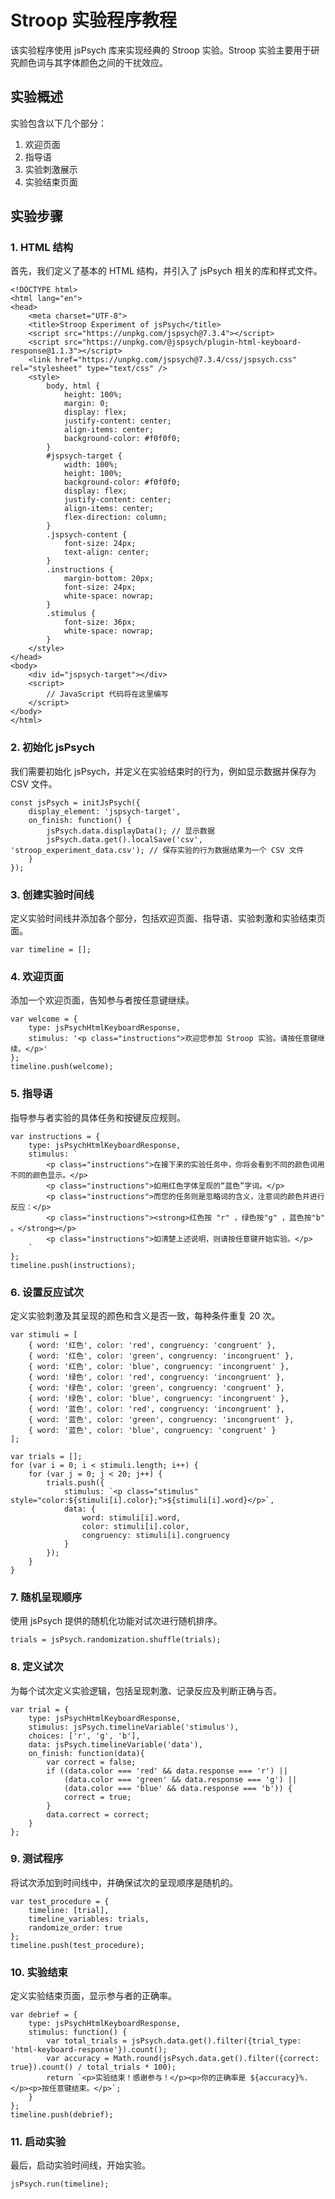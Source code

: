 # Stroop 实验程序教程

该实验程序使用 jsPsych 库来实现经典的 Stroop 实验。Stroop 实验主要用于研究颜色词与其字体颜色之间的干扰效应。

## 实验概述

实验包含以下几个部分：

1. 欢迎页面
2. 指导语
3. 实验刺激展示
4. 实验结束页面

## 实验步骤

### 1. HTML 结构

首先，我们定义了基本的 HTML 结构，并引入了 jsPsych 相关的库和样式文件。

```
<!DOCTYPE html>
<html lang="en">
<head>
    <meta charset="UTF-8">
    <title>Stroop Experiment of jsPsych</title>
    <script src="https://unpkg.com/jspsych@7.3.4"></script>
    <script src="https://unpkg.com/@jspsych/plugin-html-keyboard-response@1.1.3"></script>
    <link href="https://unpkg.com/jspsych@7.3.4/css/jspsych.css" rel="stylesheet" type="text/css" />
    <style>
        body, html {
            height: 100%;
            margin: 0;
            display: flex;
            justify-content: center;
            align-items: center;
            background-color: #f0f0f0;
        }
        #jspsych-target {
            width: 100%;
            height: 100%;
            background-color: #f0f0f0;
            display: flex;
            justify-content: center;
            align-items: center;
            flex-direction: column;
        }
        .jspsych-content {
            font-size: 24px;
            text-align: center;
        }
        .instructions {
            margin-bottom: 20px;
            font-size: 24px;
            white-space: nowrap;
        }
        .stimulus {
            font-size: 36px;
            white-space: nowrap;
        }
    </style>
</head>
<body>
    <div id="jspsych-target"></div>
    <script>
        // JavaScript 代码将在这里编写
    </script>
</body>
</html>
```

### 2. 初始化 jsPsych

我们需要初始化 jsPsych，并定义在实验结束时的行为，例如显示数据并保存为 CSV 文件。

```
const jsPsych = initJsPsych({
    display_element: 'jspsych-target',
    on_finish: function() {
        jsPsych.data.displayData(); // 显示数据
        jsPsych.data.get().localSave('csv', 'stroop_experiment_data.csv'); // 保存实验的行为数据结果为一个 CSV 文件
    }
});
```

### 3. 创建实验时间线

定义实验时间线并添加各个部分，包括欢迎页面、指导语、实验刺激和实验结束页面。

```
var timeline = [];
```

### 4. 欢迎页面

添加一个欢迎页面，告知参与者按任意键继续。

```
var welcome = {
    type: jsPsychHtmlKeyboardResponse,
    stimulus: '<p class="instructions">欢迎您参加 Stroop 实验。请按任意键继续。</p>'
};
timeline.push(welcome);
```

### 5. 指导语

指导参与者实验的具体任务和按键反应规则。

```
var instructions = {
    type: jsPsychHtmlKeyboardResponse,
    stimulus: `
        <p class="instructions">在接下来的实验任务中，你将会看到不同的颜色词用不同的颜色显示。</p>
        <p class="instructions">如用红色字体呈现的“蓝色”字词。</p>
        <p class="instructions">而您的任务则是忽略词的含义，注意词的颜色并进行反应：</p>
        <p class="instructions"><strong>红色按 "r" ，绿色按"g" ，蓝色按"b" 。</strong></p>
        <p class="instructions">如清楚上述说明，则请按任意键开始实验。</p>
    `
};
timeline.push(instructions);
```

### 6. 设置反应试次

定义实验刺激及其呈现的颜色和含义是否一致，每种条件重复 20 次。

```
var stimuli = [
    { word: '红色', color: 'red', congruency: 'congruent' },
    { word: '红色', color: 'green', congruency: 'incongruent' },
    { word: '红色', color: 'blue', congruency: 'incongruent' },
    { word: '绿色', color: 'red', congruency: 'incongruent' },
    { word: '绿色', color: 'green', congruency: 'congruent' },
    { word: '绿色', color: 'blue', congruency: 'incongruent' },
    { word: '蓝色', color: 'red', congruency: 'incongruent' },
    { word: '蓝色', color: 'green', congruency: 'incongruent' },
    { word: '蓝色', color: 'blue', congruency: 'congruent' }
];

var trials = [];
for (var i = 0; i < stimuli.length; i++) {
    for (var j = 0; j < 20; j++) {
        trials.push({
            stimulus: `<p class="stimulus" style="color:${stimuli[i].color};">${stimuli[i].word}</p>`,
            data: {
                word: stimuli[i].word,
                color: stimuli[i].color,
                congruency: stimuli[i].congruency
            }
        });
    }
}
```

### 7. 随机呈现顺序

使用 jsPsych 提供的随机化功能对试次进行随机排序。

```
trials = jsPsych.randomization.shuffle(trials);
```

### 8. 定义试次

为每个试次定义实验逻辑，包括呈现刺激、记录反应及判断正确与否。

```
var trial = {
    type: jsPsychHtmlKeyboardResponse,
    stimulus: jsPsych.timelineVariable('stimulus'),
    choices: ['r', 'g', 'b'],
    data: jsPsych.timelineVariable('data'),
    on_finish: function(data){
        var correct = false;
        if ((data.color === 'red' && data.response === 'r') ||
            (data.color === 'green' && data.response === 'g') ||
            (data.color === 'blue' && data.response === 'b')) {
            correct = true;
        }
        data.correct = correct;
    }
};
```

### 9. 测试程序

将试次添加到时间线中，并确保试次的呈现顺序是随机的。

```
var test_procedure = {
    timeline: [trial],
    timeline_variables: trials,
    randomize_order: true
};
timeline.push(test_procedure);
```

### 10. 实验结束

定义实验结束页面，显示参与者的正确率。

```
var debrief = {
    type: jsPsychHtmlKeyboardResponse,
    stimulus: function() {
        var total_trials = jsPsych.data.get().filter({trial_type: 'html-keyboard-response'}).count();
        var accuracy = Math.round(jsPsych.data.get().filter({correct: true}).count() / total_trials * 100);
        return `<p>实验结束！感谢参与！</p><p>你的正确率是 ${accuracy}%.</p><p>按任意键结束。</p>`;
    }
};
timeline.push(debrief);
```

### 11. 启动实验

最后，启动实验时间线，开始实验。

```
jsPsych.run(timeline);
```



